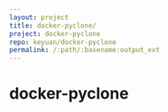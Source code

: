```yaml
---
layout: project
title: docker-pyclone/
project: docker-pyclone
repo: keyuan/docker-pyclone
permalink: /:path/:basename:output_ext
---
```


# docker-pyclone

